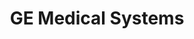 ---
title: "GE Medical Systems"
project_id: 
date: 
conference_id: ""
presenters:
   - peter_bandettini
summary: "GE Medical Systems"
file: /assets/presentations/
filename: 
layout: presentation
---